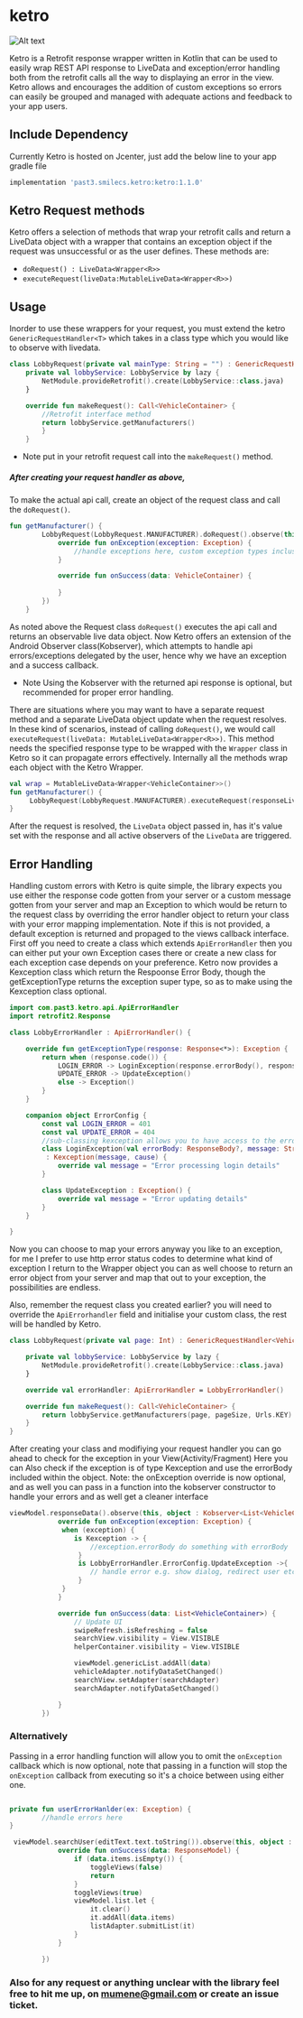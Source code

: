 # ketro

![Alt text](ketro.png?raw=true "Title")

Ketro is a Retrofit response wrapper written in Kotlin that can be used to easily wrap REST API response to LiveData and exception/error
handling both from the retrofit calls all the way to displaying an error in the view. Ketro allows and encourages the addition of custom exceptions
so errors can easily be grouped and managed with adequate actions and feedback to your app users.

## Include Dependency
Currently Ketro is hosted on Jcenter, just add the below line to your app gradle file
```groovy
implementation 'past3.smilecs.ketro:ketro:1.1.0'
```

## Ketro Request methods
Ketro offers a selection of methods that wrap your retrofit calls and return a LiveData object with a wrapper that contains an exception object if the request was unsuccessful or as the user defines.
These methods are:
- `doRequest() : LiveData<Wrapper<R>>`
- `executeRequest(liveData:MutableLiveData<Wrapper<R>>)`
## Usage
Inorder to use these wrappers for your request, you must extend the ketro `GenericRequestHandler<T>` which takes in a class type which you would like to observe with livedata.

```kotlin
class LobbyRequest(private val mainType: String = "") : GenericRequestHandler<VehicleContainer>() {
    private val lobbyService: LobbyService by lazy {
        NetModule.provideRetrofit().create(LobbyService::class.java)
    }

    override fun makeRequest(): Call<VehicleContainer> {
        //Retrofit interface method
        return lobbyService.getManufacturers()
        }
    }
```
* Note put in your retrofit request call into the `makeRequest()` method.
##### After creating your request handler as above,
To make the actual api call, create an object of the request class and call the `doRequest()`.

```kotlin
fun getManufacturer() {
        LobbyRequest(LobbyRequest.MANUFACTURER).doRequest().observe(this, object : Kobserver<VehicleContainer>() {
            override fun onException(exception: Exception) {
                //handle exceptions here, custom exception types inclusive
            }

            override fun onSuccess(data: VehicleContainer) {
                
            }
        })
    }
```
As noted above the Request class `doRequest()` executes the api call and returns an observable live data object. Now Ketro offers an extension of the Android Observer class(Kobserver), which attempts to handle api errors/exceptions delegated by the user, hence why we have an exception and a success callback.
* Note Using the Kobserver with the returned api response is optional, but recommended for proper error handling.

There are situations where you may want to have a separate request method and a separate LiveData object update when the request resolves. In these kind of scenarios,
instead of calling `doRequest()`, we would call `executeRequest(liveData: MutableLiveData<Wrapper<R>>)`. This method needs the specified response type to be wrapped with the `Wrapper` class in Ketro so it can propagate errors effectively. Internally all the methods wrap each object with the Ketro Wrapper.

```kotlin
val wrap = MutableLiveData<Wrapper<VehicleContainer>>()
fun getManufacturer() {
     LobbyRequest(LobbyRequest.MANUFACTURER).executeRequest(responseLiveData)
}
```
After the request is resolved, the `LiveData` object passed in, has it's value set with the response and all active observers of the `LiveData` are triggered.

## Error Handling

Handling custom errors with Ketro is quite simple, the library expects you use either the response code gotten from your server or a custom message gotten from your server and map an Exception to which would be return to the request class by overriding the error handler object to return your class with your error mapping implementation.
Note if this is not provided, a default exception is returned and propaged to the views callback interface.
First off you need to create a class which extends `ApiErrorHandler` then you can either put your own Exception cases there or create a new class for each exception case depends on your preference.
Ketro now provides a Kexception class which return the Respoonse Error Body, though the getExceptionType returns the exception
super type, so as to make using the Kexception class optional.

```kotlin
import com.past3.ketro.api.ApiErrorHandler
import retrofit2.Response

class LobbyErrorHandler : ApiErrorHandler() {

    override fun getExceptionType(response: Response<*>): Exception {
        return when (response.code()) {
            LOGIN_ERROR -> LoginException(response.errorBody(), response.message())
            UPDATE_ERROR -> UpdateException()
            else -> Exception()
        }
    }

    companion object ErrorConfig {
        const val LOGIN_ERROR = 401
        const val UPDATE_ERROR = 404
        //sub-classing kexception allows you to have access to the errorbody
        class LoginException(val errorBody: ResponseBody?, message: String?, cause: Throwable? = null)
         : Kexception(message, cause) {
            override val message = "Error processing login details"
        }

        class UpdateException : Exception() {
            override val message = "Error updating details"
        }
    }

}
```
Now you can choose to map your errors anyway you like to an exception, for me I prefer to use http error status codes to determine what kind of exception I return to the Wrapper object you can as well choose to return an error object from your server and map that out to your exception, the possibilities are endless.

Also, remember the request class you created earlier? you will need to override the `ApiErrorhandler` field and initialise your custom class, the rest will be handled by Ketro.

```kotlin
class LobbyRequest(private val page: Int) : GenericRequestHandler<VehicleContainer>() {

    private val lobbyService: LobbyService by lazy {
        NetModule.provideRetrofit().create(LobbyService::class.java)
    }

    override val errorHandler: ApiErrorHandler = LobbyErrorHandler()

    override fun makeRequest(): Call<VehicleContainer> {
        return lobbyService.getManufacturers(page, pageSize, Urls.KEY)
    }
}
```


After creating your class and modifiying your request handler you can go ahead to check for the exception in your View(Activity/Fragment)
Here you can Also check if the exception is of type Kexception and use the errorBody included within the object.
Note: the onException override is now optional, and as well you can pass in a function into the kobserver
constructor to handle your errors and as well get a cleaner interface
```kotlin
viewModel.responseData().observe(this, object : Kobserver<List<VehicleContainer>>() {
            override fun onException(exception: Exception) {
             when (exception) {
                is Kexception -> {
                    //exception.errorBody do something with errorBody
                 }
                 is LobbyErrorHandler.ErrorConfig.UpdateException ->{
                    // handle error e.g. show dialog, redirect user etc.
                 }
             }
            }

            override fun onSuccess(data: List<VehicleContainer>) {
                // Update UI
                swipeRefresh.isRefreshing = false
                searchView.visibility = View.VISIBLE
                helperContainer.visibility = View.VISIBLE

                viewModel.genericList.addAll(data)
                vehicleAdapter.notifyDataSetChanged()
                searchView.setAdapter(searchAdapter)
                searchAdapter.notifyDataSetChanged()

            }
        })
```
### Alternatively
Passing in a error handling function will allow you to omit the `onException` callback which is
now optional, note that passing in a function will stop the `onException` callback from executing
so it's a choice between using either one.
```kotlin

private fun userErrorHanlder(ex: Exception) {
        //handle errors here
}

 viewModel.searchUser(editText.text.toString()).observe(this, object : Kobserver<ResponseModel>(::userErrorHanlder) {
            override fun onSuccess(data: ResponseModel) {
                if (data.items.isEmpty()) {
                    toggleViews(false)
                    return
                }
                toggleViews(true)
                viewModel.list.let {
                    it.clear()
                    it.addAll(data.items)
                    listAdapter.submitList(it)
                }
            }

        })
```
### Also for any request or anything unclear with the library feel free to hit me up, on mumene@gmail.com or create an issue ticket.
